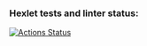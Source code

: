 ### Hexlet tests and linter status:
[![Actions Status](https://github.com/McCenzly/qa-engineer-project-85/actions/workflows/hexlet-check.yml/badge.svg)](https://github.com/McCenzly/qa-engineer-project-85/actions)